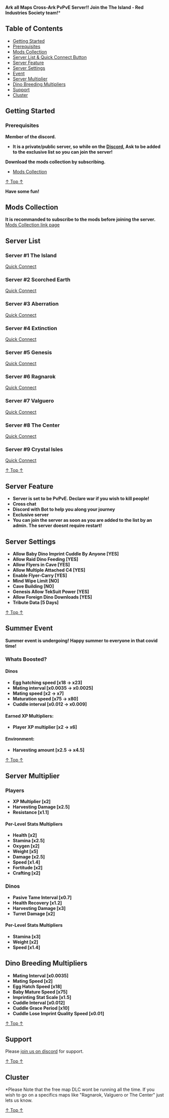 **Ark all Maps Cross-Ark PvPvE Server!! Join the The Island - Red Industries Society team!***
## Table of Contents
- [Getting Started](#getting-started)
- [Prerequisites](#prerequisites)
- [Mods Collection](#mods-collection)
- [Server List & Quick Connect Button](#server-list)
- [Server Feature](#server-feature)
- [Server Settings](#server-settings)
- [Event](#summer-event)
- [Server Multiplier](#server-multiplier)
- [Dino Breeding Multipliers](#dino-breeding-multipliers)
- [Support](#support)
- [Cluster](#cluster)

## Getting Started
### Prerequisites
**Member of the discord.**
- **It is a private/public server, so while on the [Discord](https://discord.gg/Y7drRAT), Ask to be added to the exclusive list so you can join the server!**

**Download the mods collection by subscribing.**
- [Mods Collection](https://steamcommunity.com/sharedfiles/filedetails/?id=2086028655)

[↑ Top ↑](#table-of-contents)

**Have some fun!**

## Mods Collection
**It is recommanded to subscribe to the mods before joining the server.**
[Mods Collection link page](https://steamcommunity.com/sharedfiles/filedetails/?id=2086028655)
## Server List

### Server #1 The Island

[Quick Connect](steam://connect/ris-hub.jeremie-pilon.ca:26080)

### Server #2 Scorched Earth

[Quick Connect](steam://connect/ris-hub.jeremie-pilon.ca:26081)

### Server #3 Aberration

[Quick Connect](steam://connect/ris-hub.jeremie-pilon.ca:26082)

### Server #4 Extinction

[Quick Connect](steam://connect/ris-hub.jeremie-pilon.ca:26083)

### Server #5 Genesis

[Quick Connect](steam://connect/ris-hub.jeremie-pilon.ca:26084)

### Server #6 Ragnarok

[Quick Connect](steam://connect/ris-hub.jeremie-pilon.ca:26085)

### Server #7 Valguero

[Quick Connect](steam://connect/ris-hub.jeremie-pilon.ca:26086)

### Server #8 The Center

[Quick Connect](steam://connect/ris-hub.jeremie-pilon.ca:26087)

### Server #9 Crystal Isles

[Quick Connect](steam://connect/ris-hub.jeremie-pilon.ca:26088)

[↑ Top ↑](#table-of-contents)
## Server Feature
- **Server is set to be PvPvE. Declare war if you wish to kill people!**
- **Cross chat**
- **Discord with Bot to help you along your journey**
- **Exclusive server**
- **You can join the server as soon as you are added to the list by an admin. The server doesnt require restart!**

## Server Settings
- **Allow Baby Dino Imprint Cuddle By Anyone [YES]**
- **Allow Raid Dino Feeding [YES]**
- **Allow Flyers in Cave [YES]**
- **Allow Multiple Attached C4 [YES]**
- **Enable Flyer-Carry [YES]**
- **Mind Wipe Limit [NO]**
- **Cave Building [NO]**
- **Genesis Allow TekSuit Power [YES]**
- **Allow Foreign Dino Downloads [YES]**
- **Tribute Data [5 Days]**

[↑ Top ↑](#table-of-contents)
## Summer Event
**Summer event is undergoing!
Happy summer to everyone in that covid time!**

### Whats Boosted?

#### Dinos
- **Egg hatching speed [x18 → x23]**
- **Mating interval [x0.0035 → x0.0025]**
- **Mating speed [x2 → x7]**
- **Maturation speed [x75 → x80]**
- **Cuddle interval [x0.012 → x0.009]**

#### Earned XP Multipliers:
- **Player XP multiplier [x2 → x6]**

#### Environment:
- **Harvesting amount [x2.5 → x4.5]**

[↑ Top ↑](#table-of-contents)
## Server Multiplier

### Players
- **XP Multiplier [x2]**
- **Harvesting Damage [x2.5]**
- **Resistance [x1.1]**

#### Per-Level Stats Multipliers
- **Health [x2]**
- **Stamina [x2.5]**
- **Oxygen [x2]**
- **Weight [x5]**
- **Damage [x2.5]**
- **Speed [x1.4]**
- **Fortitude [x2]**
- **Crafting [x2]**

### Dinos
- **Pasive Tame Interval [x0.7]**
- **Health Recovery [x1.2]**
- **Harvesting Damage [x3]**
- **Turret Damage [x2]**

#### Per-Level Stats Multipliers
- **Stamina [x3]**
- **Weight [x2]**
- **Speed [x1.4]**

## Dino Breeding Multipliers
- **Mating Interval [x0.0035]**
- **Mating Speed [x2]**
- **Egg Hatch Speed [x18]**
- **Baby Mature Speed [x75]**
- **Imprinting Stat Scale [x1.5]**
- **Cuddle Interval [x0.012]**
- **Cuddle Grace Period [x10]**
- **Cuddle Lose Imprint Quality Speed [x0.01]**

[↑ Top ↑](#table-of-contents)
## Support
Please [join us on discord](https://discord.gg/Y7drRAT) for support.

[↑ Top ↑](#table-of-contents)

## Cluster
*Please Note that the free map DLC wont be running all the time. If you wish to go on a specifics maps like "Ragnarok, Valguero or The Center" just lets us know.

[↑ Top ↑](#table-of-contents)
